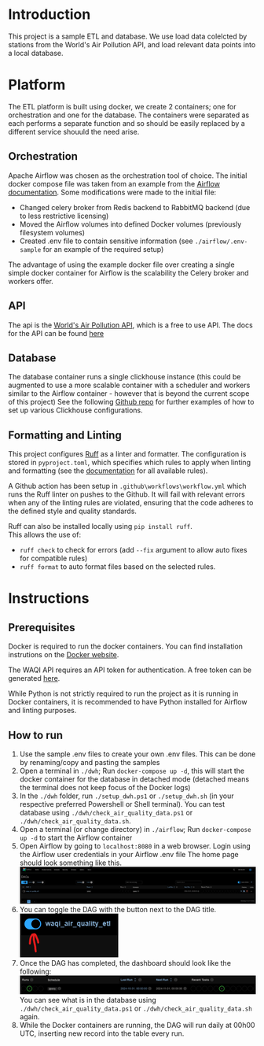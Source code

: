 # Introduction
This project is a sample ETL and database.
We use load data colelcted by stations from the World's Air Pollution API, and load relevant data points into a local database.

# Platform
The ETL platform is built using docker, we create 2 containers; one for orchestration and one for the database.
The containers were separated as each performs a separate function and so should be easily replaced by a different service shouuld the need arise.

## Orchestration
Apache Airflow was chosen as the orchestration tool of choice. The initial docker compose file was taken from an example from the [Airflow documentation](https://airflow.apache.org/docs/apache-airflow/stable/howto/docker-compose/index.html). 
Some modifications were made to the initial file:

- Changed celery broker from Redis backend to RabbitMQ backend (due to less restrictive licensing)
- Moved the Airflow volumes into defined Docker volumes (previously filesystem volumes)
- Created .env file to contain sensitive information (see `./airflow/.env-sample` for an example of the required setup)

The advantage of using the example docker file over creating a single simple docker container for Airflow is the scalability the Celery broker and workers offer.

## API
The api is the [World's Air Pollution API](https://waqi.info/), which is a free to use API.
The docs for the API can be found [here](https://aqicn.org/json-api/doc/)

## Database
The database container runs a single clickhouse instance (this could be augmented to use a more scalable container with a scheduler and workers similar to the Airflow container - however that is beyond the current scope of this project)
See the following [Github repo](https://github.com/ClickHouse/examples/blob/main/docker-compose-recipes/README.md) for further examples of how to set up various Clickhouse configurations.

## Formatting and Linting
This project configures [Ruff](https://docs.astral.sh/ruff/) as a linter and formatter. The configuration is stored in `pyproject.toml`, which specifies which rules to apply when linting and formatting (see the [documentation](https://docs.astral.sh/ruff/rules/) for all available rules).

A Github action has been setup in `.github\workflows\workflow.yml` which runs the Ruff linter on pushes to the Github. It will fail with relevant errors when any of the linting rules are violated, ensuring that the code adheres to the defined style and quality standards.

Ruff can also be installed locally using `pip install ruff`.  
This allows the use of:
- `ruff check` to check for errors (add `--fix` argument to allow auto fixes for compatible rules)
- `ruff format` to auto format files based on the selected rules.

# Instructions
## Prerequisites
Docker is required to run the docker containers. You can find installation instrutions on the [Docker website](https://docs.docker.com/desktop/).

The WAQI API requires an API token for authentication. A free token can be generated [here](https://aqicn.org/data-platform/token/).

While Python is not strictly required to run the project as it is running in Docker containers, it is recommended to have Python installed for Airflow and linting purposes.

## How to run
1. Use the sample .env files to create your own .env files. This can be done by renaming/copy and pasting the samples
1. Open a terminal in `./dwh`; Run `docker-compose up -d`, this will start the docker container for the database in detached mode (detached means the terminal does not keep focus of the Docker logs)
1. In the `./dwh` folder, run `./setup_dwh.ps1` or `./setup_dwh.sh` (in your respective preferred Powershell or Shell terminal). You can test database using `./dwh/check_air_quality_data.ps1` or `./dwh/check_air_quality_data.sh`.
1. Open a terminal (or change directory) in `./airflow`; Run `docker-compose up -d` to start the Airflow container
1. Open Airflow by going to `localhost:8080` in a web browser. Login using the Airflow user credentials in your Airflow .env file
The home page should look something like this. ![Picture of Airflow homepage](assets/Airflow-home.png)
1. You can toggle the DAG with the button next to the DAG title.  
![Airflow DAG title and toggle button](assets/Airflow-toggle.png)  
1. Once the DAG has completed, the dashboard should look like the following:
![Run Complete image](assets/Airflow-complete.png)
You can see what is in the database using `./dwh/check_air_quality_data.ps1` or `./dwh/check_air_quality_data.sh` again.
1. While the Docker containers are running, the DAG will run daily at 00h00 UTC, inserting new record into the table every run.